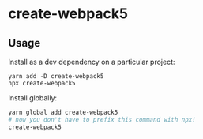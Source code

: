 # create-webpack5

## Usage

Install as a dev dependency on a particular project:
```
yarn add -D create-webpack5
npx create-webpack5
```

Install globally:
```bash
yarn global add create-webpack5
# now you don't have to prefix this command with npx!
create-webpack5
```
